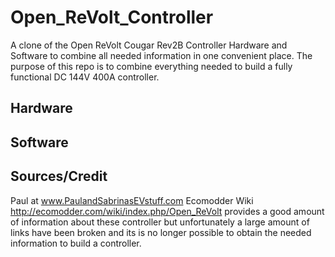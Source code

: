 # Open_ReVolt_Controller
A clone of the Open ReVolt Cougar Rev2B Controller Hardware and Software to combine all needed information in one convenient place.
The purpose of this repo is to combine everything needed to build a fully functional DC 144V 400A controller.

## Hardware

## Software

## Sources/Credit
Paul at www.PaulandSabrinasEVstuff.com
Ecomodder Wiki http://ecomodder.com/wiki/index.php/Open_ReVolt provides a good amount of information about these controller but unfortunately a large amount of links have been broken and its is no longer possible to obtain the needed information to build a controller.
